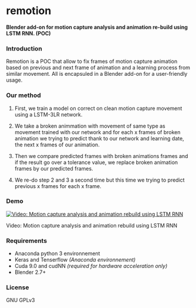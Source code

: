 # remotion

**Blender add-on for motion capture analysis and animation re-build using LSTM RNN. (POC)**


### Introduction

Remotion is a POC that allow to fix frames of motion capture animation based on previous and next frame of animation and a learning process from similar movement. All is encapsuled in a Blender add-on for a user-friendly usage.


### Our method

1. First, we train a model on correct on clean motion capture movement using a LSTM-3LR network. 

2. We take a broken animmation with movement of same type as movement trained with our network and for each x frames of broken animation we trying to predict thank to our network and learning date, the next x frames of our animation.

3. Then we compare predicted frames with broken animations frames and if the result go over a tolerance value, we replace broken animation frames by our predicted frames.

4. We re-do step 2 and 3 a second time but this time we trying to predict previous x frames for each x frame.


### Demo

[![Video: Motion capture analysis and animation rebuild using LSTM RNN](https://img.youtube.com/vi/ifLWbranI4I/0.jpg)](https://www.youtube.com/watch?v=ifLWbranI4I)

Video: Motion capture analysis and animation rebuild using LSTM RNN


### Requirements

* Anaconda python 3 environnement
* Keras and Tenserflow *(Anaconda environnement)*
* Cuda 9.0 and cudNN *(required for hardware acceleration only)*
* Blender 2.7+


### License

GNU GPLv3
